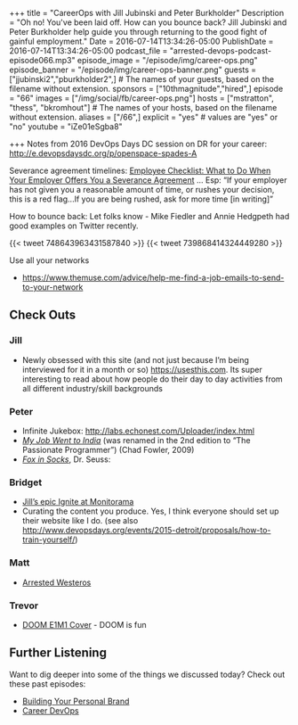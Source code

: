 +++
title = "CareerOps with Jill Jubinski and Peter Burkholder"
Description = "Oh no! You've been laid off. How can you bounce back? Jill Jubinski and Peter Burkholder help guide you through returning to the good fight of gainful employment."
Date = 2016-07-14T13:34:26-05:00
PublishDate = 2016-07-14T13:34:26-05:00
podcast_file = "arrested-devops-podcast-episode066.mp3"
episode_image = "/episode/img/career-ops.png"
episode_banner = "/episode/img/career-ops-banner.png"
guests = ["jjubinski2","pburkholder2",] # The names of your guests, based on the filename without extension.
sponsors = ["10thmagnitude","hired",]
episode = "66"
images = ["/img/social/fb/career-ops.png"]
hosts = ["mstratton", "thess", "bkromhout"] # The names of your hosts, based on the filename without extension.
aliases = ["/66",]
explicit = "yes" # values are "yes" or "no"
youtube = "iZe01eSgba8"

+++
Notes from 2016 DevOps Days DC session on DR for your career: http://e.devopsdaysdc.org/p/openspace-spades-A


Severance agreement timelines:
[Employee Checklist: What to Do When Your Employer Offers You a Severance Agreement](https://www.eeoc.gov/policy/docs/qanda_severance-agreements.html#A) ... Esp:
“If your employer has not given you a reasonable amount of time, or rushes your decision, this is a red flag...If you are being rushed, ask for more time [in writing]”

How to bounce back:
Let folks know - Mike Fiedler and Annie Hedgpeth had good examples on Twitter recently.

{{< tweet 748643963431587840 >}}
{{< tweet 739868414324449280 >}}

Use all your networks

- https://www.themuse.com/advice/help-me-find-a-job-emails-to-send-to-your-network

## Check Outs

### Jill
- Newly obsessed with this site (and not just because I’m being interviewed for it in a month or so) https://usesthis.com. Its super interesting to read about how people do their day to day activities from all different industry/skill backgrounds

### Peter
- Infinite Jukebox: http://labs.echonest.com/Uploader/index.html
- *[My Job Went to India](https://pragprog.com/book/cfcar2/the-passionate-programmer)* (was renamed in the 2nd edition to “The Passionate Programmer”)  (Chad Fowler, 2009)
- *[Fox in Socks](http://www.seussville.com/books/book_detail.php?isbn=9780394800387)*, Dr. Seuss:

### Bridget
- [Jill’s epic Ignite at Monitorama](https://www.youtube.com/watch?v=vQBtun-Ein8&feature=youtu.be&t=7h27m05s)
- Curating the content you produce. Yes, I think everyone should set up their website like I do.
(see also http://www.devopsdays.org/events/2015-detroit/proposals/how-to-train-yourself/)

### Matt
- [Arrested Westeros](http://arrestedwesteros.com/)

### Trevor
- [DOOM E1M1 Cover](https://www.youtube.com/watch?v=8nA5FJL_CoA) - DOOM is fun


## Further Listening
Want to dig deeper into some of the things we discussed today?
Check out these past episodes:

- [Building Your Personal Brand](https://www.arresteddevops.com/personal-brand/)
- [Career DevOps](https://www.arresteddevops.com/career-devops/)
